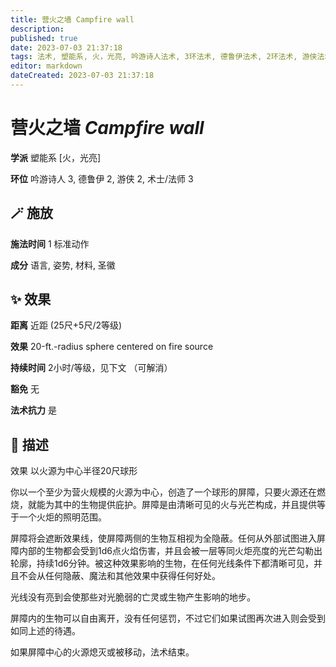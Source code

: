 ```yaml
---
title: 营火之墙 Campfire wall
description: 
published: true
date: 2023-07-03 21:37:18
tags: 法术, 塑能系, 火，光亮, 吟游诗人法术, 3环法术, 德鲁伊法术, 2环法术, 游侠法术, 术士/法师法术
editor: markdown
dateCreated: 2023-07-03 21:37:18
---
```


# **营火之墙** *Campfire wall*

**学派** 塑能系 \[火，光亮\] 

**环位** 吟游诗人 3, 德鲁伊 2, 游侠 2, 术士/法师 3

## 🪄 施放

**施法时间** 1 标准动作

**成分** 语言, 姿势, 材料, 圣徽

## ✨ 效果  

**距离** 近距 (25尺+5尺/2等级) 

**效果** 20-ft.-radius sphere centered on fire source 

**持续时间** 2小时/等级，见下文 （可解消） 

**豁免** 无

**法术抗力** 是

## 📖 描述

效果              以火源为中心半径20尺球形

你以一个至少为营火规模的火源为中心，创造了一个球形的屏障，只要火源还在燃烧，就能为其中的生物提供庇护。屏障是由清晰可见的火与光芒构成，并且提供等于一个火炬的照明范围。

屏障将会遮断效果线，使屏障两侧的生物互相视为全隐蔽。任何从外部试图进入屏障内部的生物都会受到1d6点火焰伤害，并且会被一层等同火炬亮度的光芒勾勒出轮廓，持续1d6分钟。被这种效果影响的生物，在任何光线条件下都清晰可见，并且不会从任何隐蔽、魔法和其他效果中获得任何好处。

光线没有亮到会使那些对光脆弱的亡灵或生物产生影响的地步。

屏障内的生物可以自由离开，没有任何惩罚，不过它们如果试图再次进入则会受到如同上述的待遇。

如果屏障中心的火源熄灭或被移动，法术结束。
    